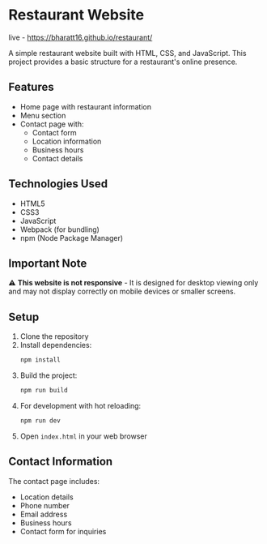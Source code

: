 # Restaurant Website

live - https://bharatt16.github.io/restaurant/

A simple restaurant website built with HTML, CSS, and JavaScript. This project provides a basic structure for a restaurant's online presence.

## Features

- Home page with restaurant information
- Menu section
- Contact page with:
  - Contact form
  - Location information
  - Business hours
  - Contact details

## Technologies Used

- HTML5
- CSS3
- JavaScript
- Webpack (for bundling)
- npm (Node Package Manager)

## Important Note

⚠️ **This website is not responsive** - It is designed for desktop viewing only and may not display correctly on mobile devices or smaller screens.

## Setup

1. Clone the repository
2. Install dependencies:
   ```bash
   npm install
   ```
3. Build the project:
   ```bash
   npm run build
   ```
4. For development with hot reloading:
   ```bash
   npm run dev
   ```
5. Open `index.html` in your web browser

## Contact Information

The contact page includes:
- Location details
- Phone number
- Email address
- Business hours
- Contact form for inquiries
